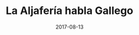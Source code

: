 ---
layout: post
categories: day-by-day
date: 2017-08-13
title: La Aljafería habla Gallego
image:
  thumbnail: /images/blog/thumbnails/2017-08-13-la-aljafería-habla-gallego.jpg
  path: /images/blog/2017-08-13-la-aljafería-habla-gallego.jpg
---